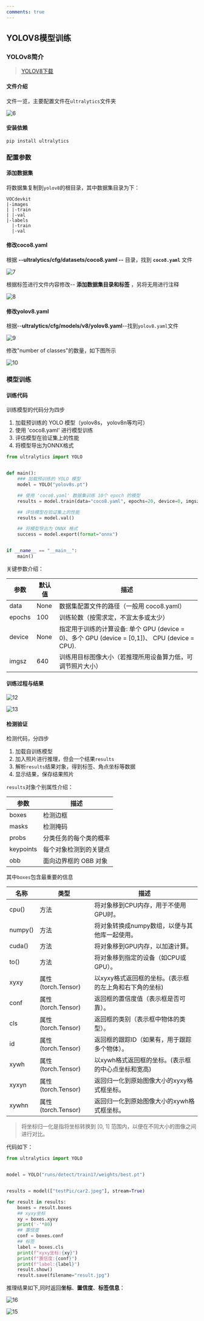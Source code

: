 ```yaml
---
comments: true
---
```



## YOLOV8模型训练

### YOLOv8简介

> [YOLOV8下载](https://github.com/ultralytics/ultralytics)

#### 文件介绍

文件一览，主要配置文件在`ultralytics`文件夹

![6](YOLOv8-3/6.png)

#### 安装依赖

```shell
pip install ultralytics
```

### 配置参数

#### 添加数据集

将数据集复制到`yolov8`的根目录，其中数据集目录为下：

```
VOCdevkit
|-images
| |-train
| |-val
|-labels
  |-train
  |-val
```

#### 修改coco8.yaml

根据 **--ultralytics/cfg/datasets/coco8.yaml --** 目录，找到 **`coco8.yaml`** 文件

![7](YOLOv8-3/7.png)

根据标签进行文件内容修改-- **添加数据集目录和标签** ，另将无用进行注释

![8](YOLOv8-3/8.png)

#### 修改yolov8.yaml

根据--**ultralytics/cfg/models/v8/yolov8.yaml**--找到`yolov8.yaml`文件

![9](YOLOv8-3/9.png)

修改"number of classes"的数量，如下图所示

![10](YOLOv8-3/10.png)

### 模型训练

#### 训练代码

训练模型的代码分为四步

1. 加载预训练的 YOLO 模型（yolov8s， yolov8n等均可）
2. 使用 'coco8.yaml' 进行模型训练
3. 评估模型在验证集上的性能
4. 将模型导出为ONNX格式

```Python
from ultralytics import YOLO


def main():
    ### 加载预训练的 YOLO 模型
    model = YOLO("yolov8s.pt")

    ## 使用 'coco8.yaml' 数据集训练 10个 epoch 的模型
    results = model.train(data="coco8.yaml", epochs=20, device=0, imgsz=320)

    ## 评估模型在验证集上的性能
    results = model.val()

    ## 将模型导出为 ONNX 格式
    success = model.export(format="onnx")


if __name__ == "__main__":
    main()
```

关键参数介绍：

| 参数   | 默认值 | 描述                                                         |
| ------ | ------ | ------------------------------------------------------------ |
| data   | None   | 数据集配置文件的路径（一般用 coco8.yaml）                    |
| epochs | 100    | 训练轮数（按需求定，不宜太多或太少）                         |
| device | None   | 指定用于训练的计算设备: 单个 GPU (device = 0)、多个 GPU (device = [0,1])、 CPU (device = CPU). |
| imgsz  | 640    | 训练用目标图像大小（若推理所用设备算力低，可调节照片大小）   |

#### 训练过程与结果

![12](YOLOv8-3/12.png)

![13](YOLOv8-3/13.png)

#### 检测验证

检测代码，分四步

1. 加载自训练模型
2. 加入照片进行推理，但会一个结果`results`
3. 解析``results``结果对象，得到标签、角点坐标等数据
4. 显示结果，保存结果照片

`results`对象个别属性介绍：

| **参数**  | **描述**               |
| --------- | ---------------------- |
| boxes     | 检测边框               |
| masks     | 检测掩码               |
| probs     | 分类任务的每个类的概率 |
| keypoints | 每个对象检测到的关键点 |
| obb       | 面向边界框的 OBB 对象  |

其中`boxes`包含最重要的信息

| **名称** | **类型**            | **描述**                                               |
| -------- | ------------------- | ------------------------------------------------------ |
| cpu()    | 方法                | 将对象移到CPU内存，用于不使用GPU时。                   |
| numpy()  | 方法                | 将对象转换成numpy数组，以便与其他库一起使用。          |
| cuda()   | 方法                | 将对象移到GPU内存，以加速计算。                        |
| to()     | 方法                | 将对象移到指定的设备（如CPU或GPU）。                   |
| xyxy     | 属性 (torch.Tensor) | 以xyxy格式返回框的坐标。(表示框的左上角和右下角的坐标) |
| conf     | 属性 (torch.Tensor) | 返回框的置信度值（表示框是否可靠）。                   |
| cls      | 属性 (torch.Tensor) | 返回框的类别（表示框中物体的类型）。                   |
| id       | 属性 (torch.Tensor) | 返回框的跟踪ID（如果有，用于跟踪多个物体）。           |
| xywh     | 属性 (torch.Tensor) | 以xywh格式返回框的坐标。(表示框的中心点坐标和宽高)     |
| xyxyn    | 属性 (torch.Tensor) | 返回归一化到原始图像大小的xyxy格式框坐标。             |
| xywhn    | 属性 (torch.Tensor) | 返回归一化到原始图像大小的xywh格式框坐标。             |

> 将坐标归一化是指将坐标转换到 [0, 1] 范围内，以便在不同大小的图像之间进行对比。

代码如下：

```Python
from ultralytics import YOLO


model = YOLO("runs/detect/train17/weights/best.pt")


results = model(["testPic/car2.jpeg"], stream=True)

for result in results:
    boxes = result.boxes
    ## xyxy坐标
    xy = boxes.xyxy
    print('-'*80)
    ## 置信度
    conf = boxes.conf
    ## 标签
    label = boxes.cls
    print(f"xyxy坐标:{xy}")
    print(f"置信度:{conf}")
    print(f"label:{label}")
    result.show()
    result.save(filename="result.jpg")
```

推理结果如下,同时返回**坐标**、**置信度**、**标签信息**：

![16](YOLOv8-3/16.png)

![15](YOLOv8-3/15.png)

